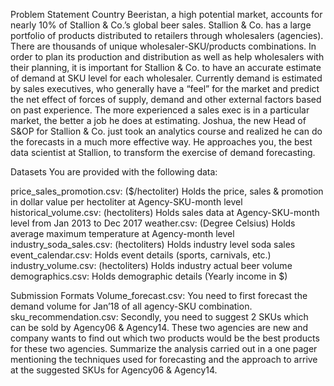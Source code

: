 Problem Statement
Country Beeristan, a high potential market, accounts for nearly 10% of Stallion & Co.’s global beer sales. 
Stallion & Co. has a large portfolio of products distributed to retailers through wholesalers (agencies). 
There are thousands of unique wholesaler-SKU/products combinations. In order to plan its production and distribution 
as well as help wholesalers with their planning, it is important for Stallion & Co. to have an accurate estimate of 
demand at SKU level for each wholesaler.
Currently demand is estimated by sales executives, who generally have a “feel” for the market and predict the net effect of forces of supply, demand and other external factors based on past experience. The more experienced a sales exec is in a particular market, the better a job he does at estimating. Joshua, the new Head of S&OP for Stallion & Co. just took an analytics course and realized he can do the forecasts in a much more effective way. He approaches you, the best data scientist at Stallion, to transform the exercise of demand forecasting.

Datasets
You are provided with the following data:

price_sales_promotion.csv: ($/hectoliter) Holds the price, sales & promotion in dollar value per hectoliter at Agency-SKU-month level
historical_volume.csv: (hectoliters) Holds sales data at Agency-SKU-month level from Jan 2013 to Dec 2017
weather.csv: (Degree Celsius) Holds average maximum temperature at Agency-month level
industry_soda_sales.csv: (hectoliters) Holds industry level soda sales
event_calendar.csv: Holds event details (sports, carnivals, etc.)
industry_volume.csv: (hectoliters) Holds industry actual beer volume
demographics.csv: Holds demographic details (Yearly income in $)

Submission Formats
Volume_forecast.csv: You need to first forecast the demand volume for Jan’18 of all agency-SKU combination.
sku_recommendation.csv: Secondly, you need to suggest 2 SKUs which can be sold by Agency06 & Agency14. These two agencies are new and company wants to find out which two products would be the best products for these two agencies.
Summarize the analysis carried out in a one pager mentioning the techniques used for forecasting and the approach to arrive at the suggested SKUs for Agency06 & Agency14.


